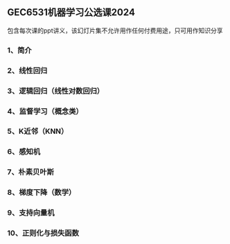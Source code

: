 ## GEC6531机器学习公选课2024

包含每次课的ppt讲义，该幻灯片集不允许用作任何付费用途，只可用作知识分享

### 1、简介

### 2、线性回归

### 3、逻辑回归（线性对数回归）

### 4、监督学习（概念类）

### 5、K近邻（KNN）

### 6、感知机

### 7、朴素贝叶斯

### 8、梯度下降（数学）

### 9、支持向量机

### 10、正则化与损失函数

